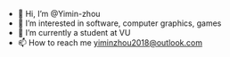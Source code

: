 - 👋 Hi, I’m @Yimin-zhou
- 👀 I’m interested in software, computer graphics, games
- 🌱 I’m currently a student at VU
- 📫 How to reach me yiminzhou2018@outlook.com

<!---
Yimin-zhou/Yimin-zhou is a ✨ special ✨ repository because its `README.md` (this file) appears on your GitHub profile.
You can click the Preview link to take a look at your changes.
--->
